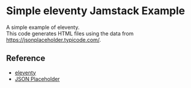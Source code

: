 # Simple eleventy Jamstack Example

A simple example of eleventy.  
This code generates HTML files using the data from https://jsonplaceholder.typicode.com/.

## Reference

- [eleventy](https://www.11ty.dev/)
- [JSON Placeholder](https://jsonplaceholder.typicode.com/)